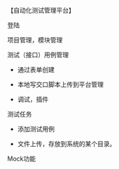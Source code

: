 【自动化测试管理平台】

登陆

项目管理，模块管理

测试（接口）用例管理

* 通过表单创建

* 本地写交口脚本上传到平台管理

* 调试，插件

测试任务

* 添加测试用例

* 文件上传，存放到系统的某个目录。

Mock功能
